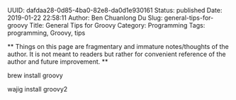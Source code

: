 UUID: dafdaa28-0d85-4ba0-82e8-da0d1e930161
Status: published
Date: 2019-01-22 22:58:11
Author: Ben Chuanlong Du
Slug: general-tips-for-groovy
Title: General Tips for Groovy
Category: Programming
Tags: programming, Groovy, tips

**
Things on this page are
fragmentary and immature notes/thoughts of the author.
It is not meant to readers
but rather for convenient reference of the author and future improvement.
**

brew install groovy

wajig install groovy2